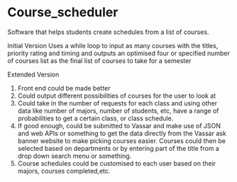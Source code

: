 # Course_scheduler
Software that helps students create schedules from a list of courses. 

Initial Version
Uses a while loop to input as many courses with the titles, priority rating and timing and outputs an optimised four or specified number of courses list as the final list of courses to take for a semester

Extended Version
1. Front end could be made better
2. Could output different possibilities of courses for the user to look at
3. Could take in the number of requests for each class and using other data like number of majors, number of students, etc, have a range of probabilities to get a certain class, or class schedule. 
4. If good enough, could be submitted to Vassar and make use of JSON and web APIs or something to get the data directly from the Vassar ask banner website to make picking courses easier. Courses could then be selected based on departments or by entering part of the title from a drop down search menu or something. 
5. Course schedules could be customised to each user based on their majors, courses completed,etc.
